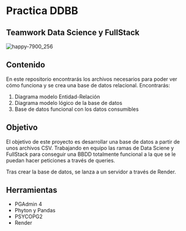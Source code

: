 # Practica DDBB #

## Teamwork Data Science y FullStack ## 
![happy-7900_256](https://github.com/ElenaDRFS/practica_DDBB/assets/145337549/e10a8672-e28f-43bc-81ba-7977dcf2c34e)

## Contenido ##

En este repositorio encontrarás los archivos necesarios para poder ver cómo funciona y se crea una base de datos relacional. Encontrarás:
1. Diagrama modelo Entidad-Relación
2. Diagrama modelo lógico de la base de datos
3. Base de datos funcional con los datos consumibles 


## Objetivo ##

El objetivo de este proyecto es desarrollar una base de datos a partir de unos archivos CSV. Trabajando en equipo las ramas de Data Sciene y FullStack para conseguir una BBDD totalmente funcional a la que se le puedan hacer peticiones a través de queries. 

Tras crear la base de datos, se lanza a un servidor a través de Render. 


## Herramientas ##
- PGAdmin 4
- Phyton y Pandas
- PSYCOPG2
- Render



